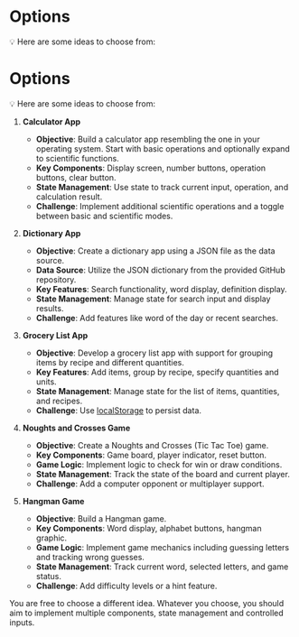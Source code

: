 # Options

💡 Here are some ideas to choose from:

# Options

💡 Here are some ideas to choose from:

1. **Calculator App**

   - **Objective**: Build a calculator app resembling the one in your operating system. Start with basic operations and optionally expand to scientific functions.
   - **Key Components**: Display screen, number buttons, operation buttons, clear button.
   - **State Management**: Use state to track current input, operation, and calculation result.
   - **Challenge**: Implement additional scientific operations and a toggle between basic and scientific modes.

2. **Dictionary App**

   - **Objective**: Create a dictionary app using a JSON file as the data source.
   - **Data Source**: Utilize the JSON dictionary from the provided GitHub repository.
   - **Key Features**: Search functionality, word display, definition display.
   - **State Management**: Manage state for search input and display results.
   - **Challenge**: Add features like word of the day or recent searches.

3. **Grocery List App**

   - **Objective**: Develop a grocery list app with support for grouping items by recipe and different quantities.
   - **Key Features**: Add items, group by recipe, specify quantities and units.
   - **State Management**: Manage state for the list of items, quantities, and recipes.
   - **Challenge**: Use [localStorage](https://developer.mozilla.org/en-US/docs/Web/API/Window/localStorage) to persist data.

4. **Noughts and Crosses Game**

   - **Objective**: Create a Noughts and Crosses (Tic Tac Toe) game.
   - **Key Components**: Game board, player indicator, reset button.
   - **Game Logic**: Implement logic to check for win or draw conditions.
   - **State Management**: Track the state of the board and current player.
   - **Challenge**: Add a computer opponent or multiplayer support.

5. **Hangman Game**
   - **Objective**: Build a Hangman game.
   - **Key Components**: Word display, alphabet buttons, hangman graphic.
   - **Game Logic**: Implement game mechanics including guessing letters and tracking wrong guesses.
   - **State Management**: Track current word, selected letters, and game status.
   - **Challenge**: Add difficulty levels or a hint feature.

You are free to choose a different idea. Whatever you choose, you should aim to implement multiple components, state management and controlled inputs.
